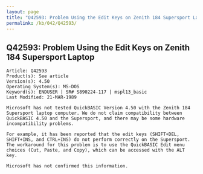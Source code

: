 ```yaml
---
layout: page
title: "Q42593: Problem Using the Edit Keys on Zenith 184 Supersport Laptop"
permalink: /kb/042/Q42593/
---
```


## Q42593: Problem Using the Edit Keys on Zenith 184 Supersport Laptop

	Article: Q42593
	Product(s): See article
	Version(s): 4.50
	Operating System(s): MS-DOS
	Keyword(s): ENDUSER | SR# S890224-117 | mspl13_basic
	Last Modified: 21-MAR-1989
	
	Microsoft has not tested QuickBASIC Version 4.50 with the Zenith 184
	Supersport laptop computer. We do not claim compatibility between
	QuickBASIC 4.50 and the Supersport, and there may be some hardware
	incompatibility problems.
	
	For example, it has been reported that the edit keys (SHIFT+DEL,
	SHIFT+INS, and CTRL+INS) do not perform correctly on the Supersport.
	The workaround for this problem is to use the QuickBASIC Edit menu
	choices (Cut, Paste, and Copy), which can be accessed with the ALT
	key.
	
	Microsoft has not confirmed this information.
